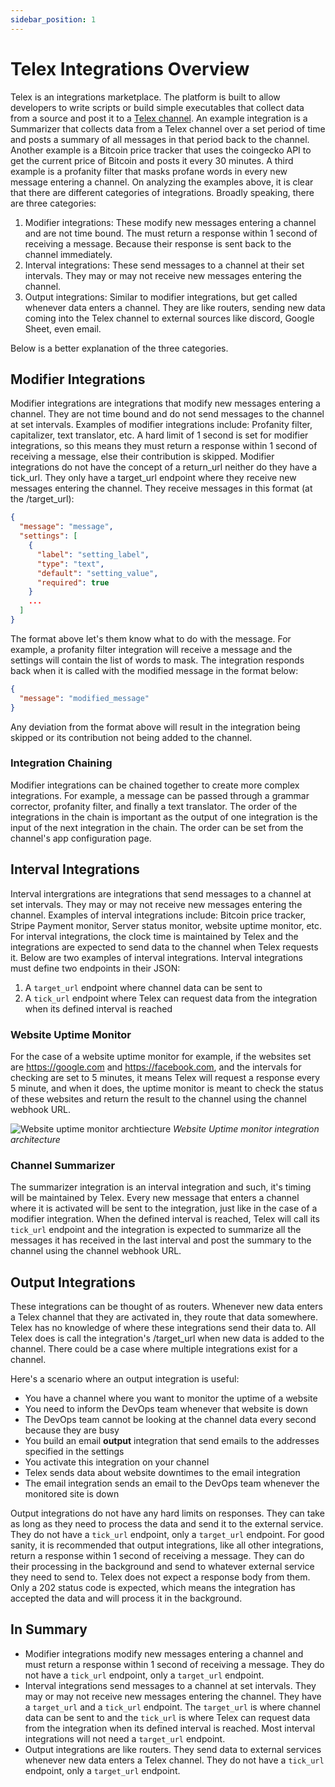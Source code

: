 ```yaml
---
sidebar_position: 1
---
```


# Telex Integrations Overview

Telex is an integrations marketplace. The platform is built to allow developers to write scripts or build simple executables that collect data from a source and post it to a [Telex channel](/docs/Channels/intro). An example integration is a Summarizer that collects data from a Telex channel over a set period of time and posts a summary of all messages in that period back to the channel. Another example is a Bitcoin price tracker that uses the coingecko API to get the current price of Bitcoin and posts it every 30 minutes. A third example is a profanity filter that masks profane words in every new message entering a channel. On analyzing the examples above, it is clear that there are different categories of integrations. Broadly speaking, there are three categories:

1. Modifier integrations: These modify new messages entering a channel and are not time bound. The must return a response within 1 second of receiving a message. Because their response is sent back to the channel immediately.
2. Interval integrations: These send messages to a channel at their set intervals. They may or may not receive new messages entering the channel.
3. Output integrations: Similar to modifier integrations, but get called whenever data enters a channel. They are like routers, sending new data coming into the Telex channel to external sources like discord, Google Sheet, even email.

Below is a better explanation of the three categories.

## Modifier Integrations

Modifier integrations are integrations that modify new messages entering a channel. They are not time bound and do not send messages to the channel at set intervals. Examples of modifier integrations include: Profanity filter, capitalizer, text translator, etc. A hard limit of 1 second is set for modifier integrations, so this means they must return a response within 1 second of receiving a message, else their contribution is skipped. Modifier integrations do not have the concept of a return_url neither do they have a tick_url. They only have a target_url endpoint where they receive new messages entering the channel. They receive messages in this format (at the /target_url):

```json
{
  "message": "message",
  "settings": [
    {
      "label": "setting_label",
      "type": "text",
      "default": "setting_value",
      "required": true
    }
    ...
  ]
}
```

The format above let's them know what to do with the message. For example, a profanity filter integration will receive a message and the settings will contain the list of words to mask. The integration responds back when it is called with the modified message in the format below:

```json
{
  "message": "modified_message"
}
```

Any deviation from the format above will result in the integration being skipped or its contribution not being added to the channel.

### Integration Chaining

Modifier integrations can be chained together to create more complex integrations. For example, a message can be passed through a grammar corrector, profanity filter, and finally a text translator. The order of the integrations in the chain is important as the output of one integration is the input of the next integration in the chain. The order can be set from the channel's app configuration page.

## Interval Integrations

Interval intergrations are integrations that send messages to a channel at set intervals. They may or may not receive new messages entering the channel. Examples of interval integrations include: Bitcoin price tracker, Stripe Payment monitor, Server status monitor, website uptime monitor, etc. For interval integrations, the clock time is maintained by Telex and the integrations are expected to send data to the channel when Telex requests it. Below are two examples of interval integrations. Interval integrations must define two endpoints in their JSON:

1. A `target_url` endpoint where channel data can be sent to
2. A `tick_url` endpoint where Telex can request data from the integration when its defined interval is reached

### Website Uptime Monitor

For the case of a website uptime monitor for example, if the websites set are https://google.com and https://facebook.com, and the intervals for checking are set to 5 minutes, it means Telex will request a response every 5 minute, and when it does, the uptime monitor is meant to check the status of these websites and return the result to the channel using the channel webhook URL.

![Website uptime monitor archtiecture](/img/integrations/website-monitor-architecture.png)
_Website Uptime monitor integration architecture_

### Channel Summarizer

The summarizer integration is an interval integration and such, it's timing will be maintained by Telex. Every new message that enters a channel where it is activated will be sent to the integration, just like in the case of a modifier integration. When the defined interval is reached, Telex will call its `tick_url` endpoint and the integration is expected to summarize all the messages it has received in the last interval and post the summary to the channel using the channel webhook URL.

## Output Integrations

These integrations can be thought of as routers. Whenever new data enters a Telex channel that they are activated in, they route that data somewhere. Telex has no knowledge of where these integrations send their data to. All Telex does is call the integration's /target_url when new data is added to the channel. There could be a case where multiple integrations exist for a channel.

Here's a scenario where an output integration is useful:

- You have a channel where you want to monitor the uptime of a website
- You need to inform the DevOps team whenever that website is down
- The DevOps team cannot be looking at the channel data every second because they are busy
- You build an email **output** integration that send emails to the addresses specified in the settings
- You activate this integration on your channel
- Telex sends data about website downtimes to the email integration
- The email integration sends an email to the DevOps team whenever the monitored site is down

Output integrations do not have any hard limits on responses. They can take as long as they need to process the data and send it to the external service. They do not have a `tick_url` endpoint, only a `target_url` endpoint. For good sanity, it is recommended that output integrations, like all other integrations, return a response within 1 second of receiving a message. They can do their processing in the background and send to whatever external service they need to send to. Telex does not expect a response body from them. Only a 202 status code is expected, which means the integration has accepted the data and will process it in the background.

## In Summary

- Modifier integrations modify new messages entering a channel and must return a response within 1 second of receiving a message. They do not have a `tick_url` endpoint, only a `target_url` endpoint.
- Interval integrations send messages to a channel at set intervals. They may or may not receive new messages entering the channel. They have a `target_url` and a `tick_url` endpoint. The `target_url` is where channel data can be sent to and the `tick_url` is where Telex can request data from the integration when its defined interval is reached. Most interval integrations will not need a `target_url` endpoint.
- Output integrations are like routers. They send data to external services whenever new data enters a Telex channel. They do not have a `tick_url` endpoint, only a `target_url` endpoint.
